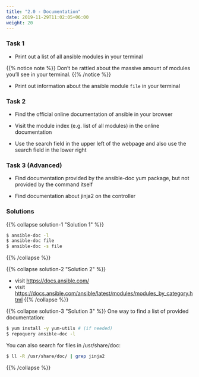 ```yaml
---
title: "2.0 - Documentation"
date: 2019-11-29T11:02:05+06:00
weight: 20
---
```


### Task 1

- Print out a list of all ansible modules in your terminal


{{% notice note %}} 
 Don’t be rattled about the massive amount of modules you’ll see in
 your terminal.
{{% /notice %}}

- Print out information about the ansible module `file` in your
  terminal

### Task 2

- Find the official online documentation of ansible in your browser

- Visit the module index (e.g. list of all modules) in the online
  documentation

- Use the search field in the upper left of the webpage and also use the search field in the lower right

### Task 3 (Advanced)

- Find documentation provided by the ansible-doc yum package, but not provided by the command itself

- Find documentation about jinja2 on the controller

### Solutions

{{% collapse solution-1 "Solution 1" %}}
```bash
$ ansible-doc -l
$ ansible-doc file
$ ansible-doc -s file
```
{{% /collapse %}}

{{% collapse solution-2 "Solution 2" %}}
- visit <https://docs.ansible.com/>
- visit <https://docs.ansible.com/ansible/latest/modules/modules_by_category.html>
{{% /collapse %}}

{{% collapse solution-3 "Solution 3" %}}
One way to find a list of provided documentation:
```bash
$ yum install -y yum-utils # (if needed)
$ repoquery ansible-doc -l
``` 

You can also search for files in /usr/share/doc:
```bash
$ ll -R /usr/share/doc/ | grep jinja2
```
{{% /collapse %}}